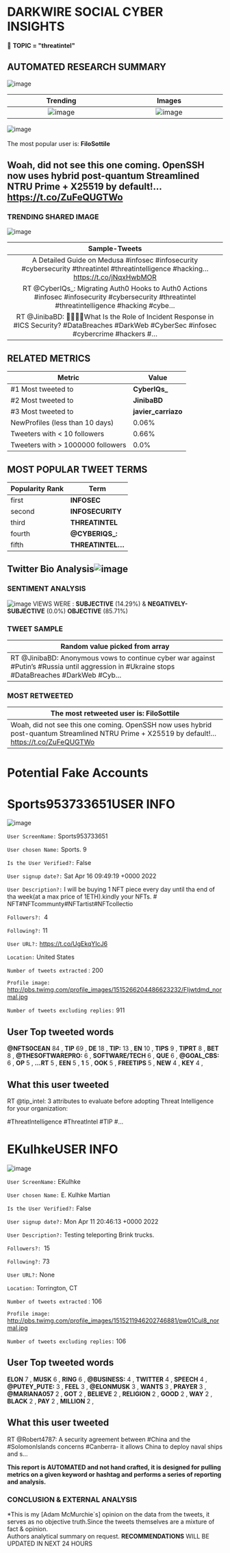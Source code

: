 # DARKWIRE SOCIAL CYBER INSIGHTS 
&#x1F34E; **TOPIC = "threatintel"**

## AUTOMATED RESEARCH SUMMARY
  ![image](darkLogo.png)   

|  Trending  |   Images | 
:-------------------------:|:-------------------------:
|  ![image](assets/threatintel/imageFile1.jpg)     <img width=200/> | ![image](assets/threatintel/imageFile2.jpg) <img width=200/> |   
 
 
![image](assets/threatintel/TWEETS.png)
<br></br>
The most popular user is: **FiloSottile**  
 

## Woah, did not see this one coming. OpenSSH now uses hybrid post-quantum Streamlined NTRU Prime + X25519 by default!… https://t.co/ZuFeQUGTWo 

  




### TRENDING SHARED IMAGE

![image](assets/threatintel/twitterPostedImage.png)



|                **Sample-Tweets**        |
| :-------------: |
| A Detailed Guide on Medusa #infosec #infosecurity #cybersecurity #threatintel #threatintelligence #hacking… https://t.co/jNqxHwbMOR |
| RT @CyberIQs_: Migrating Auth0 Hooks to Auth0 Actions #infosec #infosecurity #cybersecurity #threatintel #threatintelligence #hacking #cybe… |
| RT @JinibaBD: 🚨👋👋🚨What Is the Role of Incident Response in #ICS Security? #DataBreaches #DarkWeb #CyberSec #infosec #cybercrime #hackers #… |

## RELATED METRICS<br>
| Metric | Value |
| ------------- | ------------- |
| #1 Most tweeted to  | **CyberIQs_** |
| #2 Most tweeted to  | **JinibaBD** |
| #3 Most tweeted to  | **javier_carriazo** |
| NewProfiles (less than 10 days) | 0.06%  |
| Tweeters with < 10 followers  | 0.66%|
| Tweeters with > 1000000 followers  | 0.0%  |



## MOST POPULAR TWEET TERMS 


| Popularity Rank  | Term |
| ------------- | ------------- |
| first  | **INFOSEC**  |
| second  | **INFOSECURITY**  |
| third  | **THREATINTEL** |
| fourth  | **@CYBERIQS_:**  |
| fifth  | **THREATINTEL…**  |


## Twitter Bio Analysis![image](assets/threatintel/BIO.png)
### SENTIMENT ANALYSIS
![image](assets/threatintel/sentiment.png)
VIEWS WERE : **SUBJECTIVE**  (14.29%) & **NEGATIVELY-SUBJECTIVE** (0.0%) **OBJECTIVE** (85.71%)

### TWEET SAMPLE 
| Random value picked from array |
| ------------- |
|RT @JinibaBD: Anonymous vows to continue cyber war against #Putin’s #Russia until aggression in #Ukraine stops #DataBreaches #DarkWeb #Cyb… |

### MOST RETWEETED 

| The most retweeted user is: **FiloSottile**  |
| ------------- |
| Woah, did not see this one coming. OpenSSH now uses hybrid post-quantum Streamlined NTRU Prime + X25519 by default!… https://t.co/ZuFeQUGTWo |

# Potential Fake Accounts
 
# Sports953733651USER INFO
![image](http://pbs.twimg.com/profile_images/1515266204486623232/FIjwtdmd_normal.jpg)
 
`User ScreenName:` Sports953733651 
 
`User chosen Name:` Sports. 9 
 
`Is the User Verified?:` False 
 
`User signup date?:` Sat Apr 16 09:49:19 +0000 2022 
 
`User Description?:` I will be buying 1 NFT piece every day until tha end of tha week(at a max price of 1ETH).kindly your NFTs. # NFT#NFTcommunty#NFTartist#NFTcollectio 
 
`Followers?: `4 
 
`Following?:` 11 
 
`User URL?:` https://t.co/UgEkqYIcJ6 
 
`Location:` United States 
 
`Number of tweets extracted`  : 200 
 
`Profile image:` http://pbs.twimg.com/profile_images/1515266204486623232/FIjwtdmd_normal.jpg 
 
`Number of tweets excluding replies:` 911 
 

 

 
## User Top tweeted words 
 
**@NFTS0CEAN** 84 , **TIP** 69 , **DE** 18 , **TIP:** 13 , **EN** 10 , **TIPS** 9 , **TIPRT** 8 , **BET** 8 , **@THESOFTWAREPRO:** 6 , **SOFTWARE/TECH** 6 , **QUE** 6 , **@GOAL_CBS:** 6 , **OP** 5 , **…RT** 5 , **EEN** 5 , **1** 5 , **OOK** 5 , **FREETIPS** 5 , **NEW** 4 , **KEY** 4 , 
 
## What this user tweeted
 
RT @tip_intel: 3 attributes to evaluate before adopting Threat Intelligence for your organization:

#ThreatIntelligence #ThreatIntel #TIP #…
 
# EKulhkeUSER INFO
![image](http://pbs.twimg.com/profile_images/1515211946202746881/pw01Cul8_normal.jpg)
 
`User ScreenName:` EKulhke 
 
`User chosen Name:` E. Kulhke Martian 
 
`Is the User Verified?:` False 
 
`User signup date?:` Mon Apr 11 20:46:13 +0000 2022 
 
`User Description?:` Testing teleporting Brink trucks. 
 
`Followers?: `15 
 
`Following?:` 73 
 
`User URL?:` None 
 
`Location:` Torrington, CT 
 
`Number of tweets extracted`  : 106 
 
`Profile image:` http://pbs.twimg.com/profile_images/1515211946202746881/pw01Cul8_normal.jpg 
 
`Number of tweets excluding replies:` 106 
 

 

 
## User Top tweeted words 
 
**ELON** 7 , **MUSK** 6 , **RING** 6 , **@BUSINESS:** 4 , **TWITTER** 4 , **SPEECH** 4 , **@PUTEY_PUTE:** 3 , **FEEL** 3 , **@ELONMUSK** 3 , **WANTS** 3 , **PRAYER** 3 , **@MARIANA057** 2 , **GOT** 2 , **BELIEVE** 2 , **RELIGION** 2 , **GOOD** 2 , **WAY** 2 , **BLACK** 2 , **PAY** 2 , **MILLION** 2 , 
 
## What this user tweeted
 
RT @Robert4787: A security agreement between #China and the #SolomonIslands concerns #Canberra- it allows China to deploy naval ships and s…
 

<b> This report is AUTOMATED and not hand crafted, it is designed for pulling metrics on a given keyword or hashtag and performs a series of reporting and analysis.</b>  
### CONCLUSION & EXTERNAL ANALYSIS

*This is my [Adam McMurchie`s] opinion on the data from the tweets, it serves as no objective truth.Since the tweets themselves are a mixture of fact & opinion.<br>
Authors analytical summary on request.
**RECOMMENDATIONS** WILL BE UPDATED IN NEXT  24 HOURS <br>